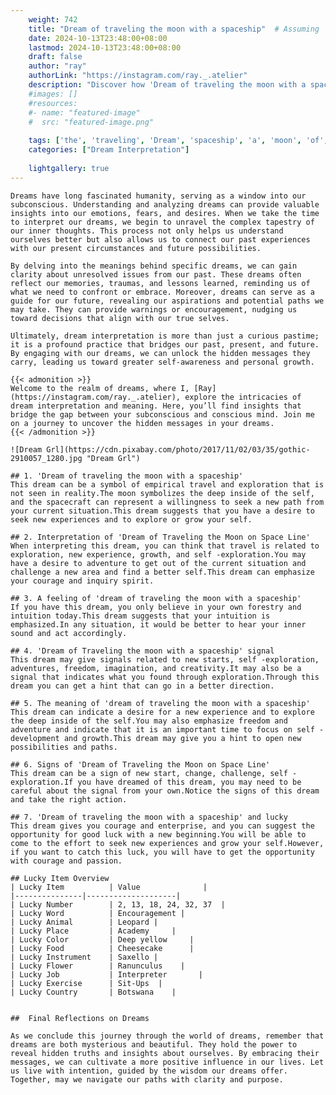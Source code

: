 ```yaml
---
    weight: 742
    title: "Dream of traveling the moon with a spaceship"  # Assuming 'title' column exists
    date: 2024-10-13T23:48:00+08:00
    lastmod: 2024-10-13T23:48:00+08:00
    draft: false
    author: "ray"
    authorLink: "https://instagram.com/ray._.atelier"
    description: "Discover how 'Dream of traveling the moon with a spaceship' can interpret your future and uncover its significant meanings in your life."
    #images: []
    #resources:
    #- name: "featured-image"
    #  src: "featured-image.png"
    
    tags: ['the', 'traveling', 'Dream', 'spaceship', 'a', 'moon', 'of', 'with']
    categories: ["Dream Interpretation"]
    
    lightgallery: true
---
```

    
    Dreams have long fascinated humanity, serving as a window into our subconscious. Understanding and analyzing dreams can provide valuable insights into our emotions, fears, and desires. When we take the time to interpret our dreams, we begin to unravel the complex tapestry of our inner thoughts. This process not only helps us understand ourselves better but also allows us to connect our past experiences with our present circumstances and future possibilities.
    
    By delving into the meanings behind specific dreams, we can gain clarity about unresolved issues from our past. These dreams often reflect our memories, traumas, and lessons learned, reminding us of what we need to confront or embrace. Moreover, dreams can serve as a guide for our future, revealing our aspirations and potential paths we may take. They can provide warnings or encouragement, nudging us toward decisions that align with our true selves.
    
    Ultimately, dream interpretation is more than just a curious pastime; it is a profound practice that bridges our past, present, and future. By engaging with our dreams, we can unlock the hidden messages they carry, leading us toward greater self-awareness and personal growth.
    
    {{< admonition >}}
    Welcome to the realm of dreams, where I, [Ray](https://instagram.com/ray._.atelier), explore the intricacies of dream interpretation and meaning. Here, you’ll find insights that bridge the gap between your subconscious and conscious mind. Join me on a journey to uncover the hidden messages in your dreams.
    {{< /admonition >}}
    
    ![Dream Grl](https://cdn.pixabay.com/photo/2017/11/02/03/35/gothic-2910057_1280.jpg "Dream Grl")
    
    ## 1. 'Dream of traveling the moon with a spaceship'
    This dream can be a symbol of empirical travel and exploration that is not seen in reality.The moon symbolizes the deep inside of the self, and the spacecraft can represent a willingness to seek a new path from your current situation.This dream suggests that you have a desire to seek new experiences and to explore or grow your self.
    
    ## 2. Interpretation of 'Dream of Traveling the Moon on Space Line'
    When interpreting this dream, you can think that travel is related to exploration, new experience, growth, and self -exploration.You may have a desire to adventure to get out of the current situation and challenge a new area and find a better self.This dream can emphasize your courage and inquiry spirit.
    
    ## 3. A feeling of 'dream of traveling the moon with a spaceship'
    If you have this dream, you only believe in your own forestry and intuition today.This dream suggests that your intuition is emphasized.In any situation, it would be better to hear your inner sound and act accordingly.
    
    ## 4. 'Dream of Traveling the moon with a spaceship' signal
    This dream may give signals related to new starts, self -exploration, adventures, freedom, imagination, and creativity.It may also be a signal that indicates what you found through exploration.Through this dream you can get a hint that can go in a better direction.
    
    ## 5. The meaning of 'dream of traveling the moon with a spaceship'
    This dream can indicate a desire for a new experience and to explore the deep inside of the self.You may also emphasize freedom and adventure and indicate that it is an important time to focus on self -development and growth.This dream may give you a hint to open new possibilities and paths.
    
    ## 6. Signs of 'Dream of Traveling the Moon on Space Line'
    This dream can be a sign of new start, change, challenge, self -exploration.If you have dreamed of this dream, you may need to be careful about the signal from your own.Notice the signs of this dream and take the right action.
    
    ## 7. 'Dream of traveling the moon with a spaceship' and lucky
    This dream gives you courage and enterprise, and you can suggest the opportunity for good luck with a new beginning.You will be able to come to the effort to seek new experiences and grow your self.However, if you want to catch this luck, you will have to get the opportunity with courage and passion.
    
    ## Lucky Item Overview
    | Lucky Item          | Value              |
    |---------------|--------------------|
    | Lucky Number        | 2, 13, 18, 24, 32, 37  |
    | Lucky Word          | Encouragement |
    | Lucky Animal        | Leopard |
    | Lucky Place         | Academy     |
    | Lucky Color         | Deep yellow     |
    | Lucky Food          | Cheesecake      |
    | Lucky Instrument    | Saxello |
    | Lucky Flower        | Ranunculus    |
    | Lucky Job           | Interpreter       |
    | Lucky Exercise      | Sit-Ups  |
    | Lucky Country       | Botswana    |
    
    
    ##  Final Reflections on Dreams
    
    As we conclude this journey through the world of dreams, remember that dreams are both mysterious and beautiful. They hold the power to reveal hidden truths and insights about ourselves. By embracing their messages, we can cultivate a more positive influence in our lives. Let us live with intention, guided by the wisdom our dreams offer. Together, may we navigate our paths with clarity and purpose.
    